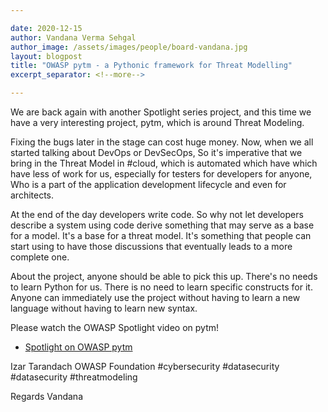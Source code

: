 ```yaml
---

date: 2020-12-15
author: Vandana Verma Sehgal
author_image: /assets/images/people/board-vandana.jpg
layout: blogpost
title: "OWASP pytm - a Pythonic framework for Threat Modelling"
excerpt_separator: <!--more-->

---
```


We are back again with another Spotlight series project, and this time we have a very interesting project, pytm, which is around Threat Modeling.

<!--more-->

Fixing the bugs later in the stage can cost huge money. Now, when we all started talking about DevOps or DevSecOps, So it's imperative that we bring in the Threat Model in #cloud, which is automated which have which have less of work for us, especially for testers for developers for anyone, Who is a part of the application development lifecycle and even for architects.

At the end of the day developers write code. So why not let developers describe a system using code derive something that may serve as a base for a model. It's a base for a threat model. It's something that people can start using to have those discussions that eventually leads to a more complete one.

About the project, anyone should be able to pick this up. There's no needs to learn Python for us. There is no need to learn specific constructs for it. Anyone can immediately use the project without having to learn a new language without having to learn new syntax.

Please watch the OWASP Spotlight video on pytm!

- [Spotlight on OWASP pytm](https://youtu.be/oTqkPaEbTnE)

Izar Tarandach OWASP Foundation #cybersecurity #datasecurity #datasecurity #threatmodeling

Regards
Vandana

